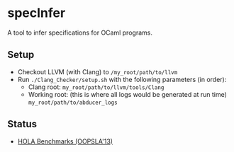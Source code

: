 # specInfer
A tool to infer specifications for OCaml programs.

## Setup
  - Checkout LLVM (with Clang) to `/my_root/path/to/llvm`
  - Run `./Clang_Checker/setup.sh` with the following parameters (in order):
    - Clang root: `my_root/path/to/llvm/tools/Clang`
    - Working root: (this is where all logs would be generated at run time) `my_root/path/to/abducer_logs`

## Status
  - [HOLA Benchmarks (OOPSLA'13)](bm_oopsla/)
